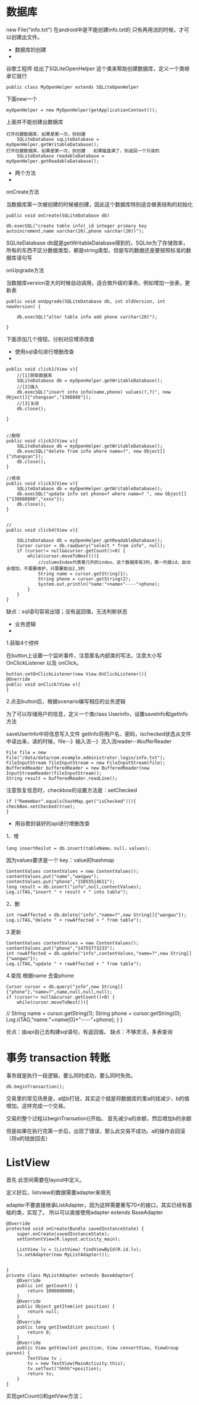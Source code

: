 # 数据库 #

new File("info.txt")
在android中是不能创建info.txt的
只有再用流的时候，才可以创建出文件。




- 数据库的创建
- 
谷歌工程师 给出了SQLiteOpenHelper 这个类来帮助创建数据库，定义一个类继承它就行

    public class MyOpenHelper extends SQLiteOpenHelper

下面new一个

	myOpenHelper = new MyOpenHelper(getApplicationContext());
上面并不能创建出数据库

    打开创建数据库，如果是第一次，则创建
    	SQLiteDatabase sqLiteDatabase = myOpenHelper.getWritableDatabase();
    打开创建数据库，如果是第一次，则创建   如果磁盘满了，则返回一个只读的
    	SQLiteDatabase readableDatabase = myOpenHelper.getReadableDatabase();
    



- 两个方法
- 
onCreate方法

当数据库第一次被创建的时候被创建，因此这个数据库特别适合做表结构的初始化

	public void onCreate(SQLiteDatabase db) 

	db.execSQL("create table info(_id integer primary key autoincrement,name varchar(20),phone varchar(20))");

SQLiteDatabase db就是getWritableDatabase得到的，SQLite为了存储效率，所有的东西不区分数据类型，都是string类型。但是写的数据还是要按照标准的数据库语句写

onUpgrade方法

当数据库version变大的时候自动调用，适合做升级的事务。例如增加一张表，更新表

	public void onUpgrade(SQLiteDatabase db, int oldVersion, int newVersion) {

		db.execSQL("alter table info add phone varchar(20)");
		
	}

下面添加几个按钮，分别对应增添改查



- 使用sql语句进行增删改查
- 

	public void click1(View v){
		//[1]获取数据库
		SQLiteDatabase db = myOpenHelper.getWritableDatabase();
		//[2]插入
		db.execSQL("insert into info(name,phone) values(?,?)", new Object[]{"zhangsan","1388888"});
		//[3]关闭
		db.close();
		
	}
	
	
	//删除
	public void click2(View v){
		SQLiteDatabase db = myOpenHelper.getWritableDatabase();
		db.execSQL("delete from info where name=?", new Object[]{"zhangsan"});
		db.close();
	}
	
	//修改
	public void click3(View v){
		SQLiteDatabase db = myOpenHelper.getWritableDatabase();
		db.execSQL("update info set phone=? where name=? ", new Object[]{"138888888","xxxx"});
		db.close();
	}
	
	
	//
	public void click4(View v){
		
		SQLiteDatabase db = myOpenHelper.getReadableDatabase();
		Cursor cursor = db.rawQuery("select * from info", null);
		if (cursor!= null&&cursor.getCount()>0) {
			while(cursor.moveToNext()){
				//columnIndex代表第几列的index，这个数据库有3列，第一列是id，自动会增加，不需要维护，只需要取出2,3列
				String name = cursor.getString(1);
				String phone = cursor.getString(2);
				System.out.println("name:"+name+"----"+phone);
			}
		}
	}


缺点：sql语句容易出错；没有返回值，无法判断状态



- 业务逻辑
- 
1.获取4个控件

在button上设置一个监听事件，注意匿名内部类的写法，注意大小写OnClickListener 以及 onClick。

	button.setOnClickListener(new View.OnClickListener(){
	@Override
	public void onClick(View v){
	}


2.点击button后，根据scenario编写相应的业务逻辑

为了可以存储用户的信息，定义一个类class Userinfo，设置saveInfo和getInfo方法

saveUserInfo中将信息写入文件
getInfo将用户名、密码，ischecked状态从文件中读出来，读的时候，file--》输入流--》流入流reader--》bufferReader

    File file = new File("/data/data/com.example.administrator.login/info.txt");
    FileInputStream fileInputStream = new FileInputStream(file);
    BufferedReader bufferedReader = new BufferedReader(new InputStreamReader(fileInputStream));
    String result = bufferedReader.readLine();

注意恢复信息时，checkbox的设置方法是：setChecked

    if ("Remember".equals(hashMap.get("isChecked"))){
    checkBox.setChecked(true);
    }


- 用谷歌封装好的api进行增删改查

1、增

    long insertReslut = db.insert(tableName，null，values);

因为values要求是一个 key：value的hashmap

	ContentValues contentValues = new ContentValues();
	contentValues.put("name","wangwu");
	contentValues.put("phone","15855514611");
	long result = db.insert("info",null,contentValues);
	Log.i(TAG,"insert " + result + " into table");


2、删

	int rowAffected = db.delete("info","name=?",new String[]{"wangwu"});
	Log.i(TAG,"delete " + rowAffected + " from table");

3.更新

	ContentValues contentValues = new ContentValues();
	contentValues.put("phone","14755773233");
	int rowAffected = db.update("info",contentValues,"name=?",new String[]{"wangwu"});
	Log.i(TAG,"update " + rowAffected + " from table");


4.查找
根据name 去查phone

	Cursor cursor = db.query("info",new String[]{"phone"},"name=?",name,null,null,null);
	if (cursor!= null&&cursor.getCount()>0) {
		while(cursor.moveToNext()){
//				String name = cursor.getString(1);
			String phone = cursor.getString(0);
			Log.i(TAG,"name:"+name[0]+"----"+phone);
		}
	}

优点：由api自己去构建sql语句，有返回值。
缺点：不够灵活，多表查询





# 事务 transaction  转账 #

事务就是执行一段逻辑，要么同时成功，要么同时失败。

	db.beginTransaction();

交易里的常见场景是，a给b打钱，其实这个就是将数据库的里a的钱减少，b的值增加。这样完成一个交易。

交易的整个过程以beginTransation()开始。
首先减少a的余额，然后增加b的余额

但是如果在执行完第一步后，出现了错误，那么此交易不成功。a的操作会回滚（将a的钱放回去）



# ListView #

首先 此空间需要在layout中定义。

定义好后，listview的数据需要adapter来填充

adapter不要直接继承ListAdapter，因为这样需要重写70+的接口，其实已经有基础的类，实现了。
所以可以直接使用adapter extends BaseAdapter

	@Override
	protected void onCreate(Bundle savedInstanceState) {
		super.onCreate(savedInstanceState);
		setContentView(R.layout.activity_main);

		ListView lv = (ListView) findViewById(R.id.lv);
		lv.setAdapter(new MyListAdapter());
		
		
	}
	private class MyListAdapter extends BaseAdapter{
		@Override
		public int getCount() {
			return 1000000000;
		}
		@Override
		public Object getItem(int position) {
			return null;
		}
		@Override
		public long getItemId(int position) {
			return 0;
		}
		@Override
		public View getView(int position, View convertView, ViewGroup parent) {
			TextView tv ;
			tv = new TextView(MainActivity.this);
			tv.setText("hhhh"+position);
			return tv;
		}
	}

实现getCount()和getView方法；
